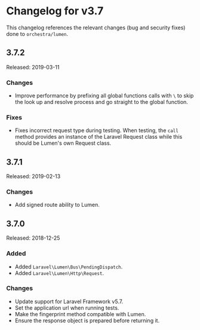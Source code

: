 # Changelog for v3.7

This changelog references the relevant changes (bug and security fixes) done to `orchestra/lumen`.

## 3.7.2

Released: 2019-03-11

### Changes

* Improve performance by prefixing all global functions calls with `\` to skip the look up and resolve process and go straight to the global function.

### Fixes

* Fixes incorrect request type during testing. When testing, the `call` method provides an instance of the Laravel Request class while this should be Lumen's own Request class.

## 3.7.1

Released: 2019-02-13

### Changes

* Add signed route ability to Lumen.

## 3.7.0

Released: 2018-12-25

### Added

* Added `Laravel\Lumen\Bus\PendingDispatch`.
* Added `Laravel\Lumen\Http\Request`.

### Changes

* Update support for Laravel Framework v5.7.
* Set the application url when running tests.
* Make the fingerprint method compatible with Lumen.
* Ensure the response object is prepared before returning it.
